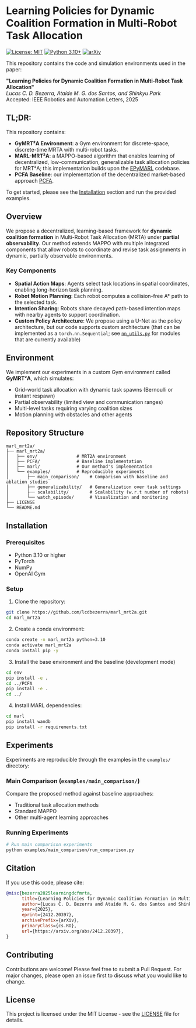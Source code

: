 # Learning Policies for Dynamic Coalition Formation in Multi-Robot Task Allocation

[![License: MIT](https://img.shields.io/badge/License-MIT-yellow.svg)](https://opensource.org/licenses/MIT)
[![Python 3.10+](https://img.shields.io/badge/python-3.10+-blue.svg)](https://www.python.org/downloads/release/python-380/)
[![arXiv](https://img.shields.io/badge/arXiv-2412.20397-b31b1b.svg)](https://arxiv.org/abs/2412.20397)

This repository contains the code and simulation environments used in the paper:

**"Learning Policies for Dynamic Coalition Formation in Multi-Robot Task Allocation"**  
*Lucas C. D. Bezerra, Ataíde M. G. dos Santos, and Shinkyu Park*  
Accepted: IEEE Robotics and Automation Letters, 2025


## TL;DR:

This repository contains:

- **GyMRT²A Environment**: a Gym environment for discrete-space, discrete-time MRTA with multi-robot tasks.
- **MARL-MRT²A**: a MAPPO-based algorithm that enables learning of decentralized, low-communication, generalizable task allocation policies for MRT²A; this implementation builds upon the [EPyMARL](https://github.com/uoe-agents/epymarl) codebase.
- **PCFA Baseline**: our implementation of the decentralized market-based approach [PCFA](https://link.springer.com/article/10.1007/s10846-017-0493-x).

To get started, please see the [Installation](#installation) section and run the provided examples.

## Overview

We propose a decentralized, learning-based framework for **dynamic coalition formation** in Multi-Robot Task Allocation (MRTA) under **partial observability**. Our method extends MAPPO with multiple integrated components that allow robots to coordinate and revise task assignments in dynamic, partially observable environments.

### Key Components

- **Spatial Action Maps**: Agents select task locations in spatial coordinates, enabling long-horizon task planning.
- **Robot Motion Planning**: Each robot computes a collision-free A* path to the selected task.
- **Intention Sharing**: Robots share decayed path-based intention maps with nearby agents to support coordination.
- **Custom Policy Architecture**: We propose using a U-Net as the policy architecture, but our code supports custom architecture (that can be implemented as a `torch.nn.Sequential`; see [`nn_utils.py`](marl_mrt2a/marl/src/utils/nn_utils.py) for modules that are currently available)


## Environment

We implement our experiments in a custom Gym environment called **GyMRT²A**, which simulates:

- Grid-world task allocation with dynamic task spawns (Bernoulli or instant respawn)
- Partial observability (limited view and communication ranges)
- Multi-level tasks requiring varying coalition sizes
- Motion planning with obstacles and other agents


## Repository Structure

```
marl_mrt2a/
├── marl_mrt2a/
│   ├── env/               # MRT2A environment
│   ├── PCFA/              # Baseline implementation
│   ├── marl/              # Our method's implementation
│   └── examples/          # Reproducible experiments
│       ├── main_comparison/    # Comparison with baseline and ablation studies
│       ├── generalizability/   # Generalization over task settings
│       ├── scalability/        # Scalability (w.r.t number of robots)
│       └── watch_episode/      # Visualization and monitoring
├── LICENSE
└── README.md
```

## Installation

### Prerequisites

- Python 3.10 or higher
- PyTorch
- NumPy
- OpenAI Gym

### Setup

1. Clone the repository:
```bash
git clone https://github.com/lcdbezerra/marl_mrt2a.git
cd marl_mrt2a
```

2. Create a conda environment:
```bash
conda create -n marl_mrt2a python=3.10
conda activate marl_mrt2a
conda install pip -y
```

3. Install the base environment and the baseline (development mode)
```bash
cd env
pip install -e .
cd ../PCFA
pip install -e .
cd ../
```

4. Install MARL dependencies:
```bash
cd marl
pip install wandb
pip install -r requirements.txt
```

## Experiments

Experiments are reproducible through the examples in the `examples/` directory:

### Main Comparison (`examples/main_comparison/`)
Compare the proposed method against baseline approaches:
- Traditional task allocation methods
- Standard MAPPO
- Other multi-agent learning approaches

<!-- ### 2. Generalizability (`examples/generalizability/`)
Test the framework's ability to generalize across:
- Different task types
- Varying environment configurations
- Diverse robot capabilities

### 3. Scalability (`examples/scalability/`)
Evaluate performance with:
- Different robot population sizes
- Varying task loads
- Large-scale scenarios

### 4. Visualization (`examples/watch_episode/`)
Monitor and visualize:
- Robot movements and coalitions
- Task allocation dynamics
- Learning progress -->

### Running Experiments

```bash
# Run main comparison experiments
python examples/main_comparison/run_comparison.py
```
<!-- ```bash
# Run main comparison experiments
python examples/main_comparison/run_comparison.py

# Run scalability experiments
python examples/scalability/run_scalability.py

# Run generalizability experiments
python examples/generalizability/run_generalizability.py

# Watch trained agents
python examples/watch_episode/watch_episode.py
``` -->

## Citation

If you use this code, please cite:

```bibtex
@misc{bezerra2025learningdcfmrta,
      title={Learning Policies for Dynamic Coalition Formation in Multi-Robot Task Allocation}, 
      author={Lucas C. D. Bezerra and Ataíde M. G. dos Santos and Shinkyu Park},
      year={2025},
      eprint={2412.20397},
      archivePrefix={arXiv},
      primaryClass={cs.RO},
      url={https://arxiv.org/abs/2412.20397}, 
}
```

## Contributing

Contributions are welcome! Please feel free to submit a Pull Request. For major changes, please open an issue first to discuss what you would like to change.

## License

This project is licensed under the MIT License - see the [LICENSE](LICENSE) file for details.